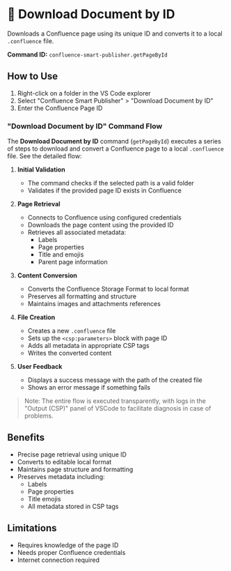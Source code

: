 # 🔢 Download Document by ID
Downloads a Confluence page using its unique ID and converts it to a local `.confluence` file.

**Command ID:** `confluence-smart-publisher.getPageById`

## How to Use
1. Right-click on a folder in the VS Code explorer
2. Select "Confluence Smart Publisher" > "Download Document by ID"
3. Enter the Confluence Page ID

### "Download Document by ID" Command Flow

The **Download Document by ID** command (`getPageById`) executes a series of steps to download and convert a Confluence page to a local `.confluence` file. See the detailed flow:

1. **Initial Validation**
   - The command checks if the selected path is a valid folder
   - Validates if the provided page ID exists in Confluence

2. **Page Retrieval**
   - Connects to Confluence using configured credentials
   - Downloads the page content using the provided ID
   - Retrieves all associated metadata:
     - Labels
     - Page properties
     - Title and emojis
     - Parent page information

3. **Content Conversion**
   - Converts the Confluence Storage Format to local format
   - Preserves all formatting and structure
   - Maintains images and attachments references

4. **File Creation**
   - Creates a new `.confluence` file
   - Sets up the `<csp:parameters>` block with page ID
   - Adds all metadata in appropriate CSP tags
   - Writes the converted content

5. **User Feedback**
   - Displays a success message with the path of the created file
   - Shows an error message if something fails

>Note: The entire flow is executed transparently, with logs in the "Output (CSP)" panel of VSCode to facilitate diagnosis in case of problems.

## Benefits
- Precise page retrieval using unique ID
- Converts to editable local format
- Maintains page structure and formatting
- Preserves metadata including:
  - Labels
  - Page properties
  - Title emojis
  - All metadata stored in CSP tags

## Limitations
- Requires knowledge of the page ID
- Needs proper Confluence credentials
- Internet connection required 